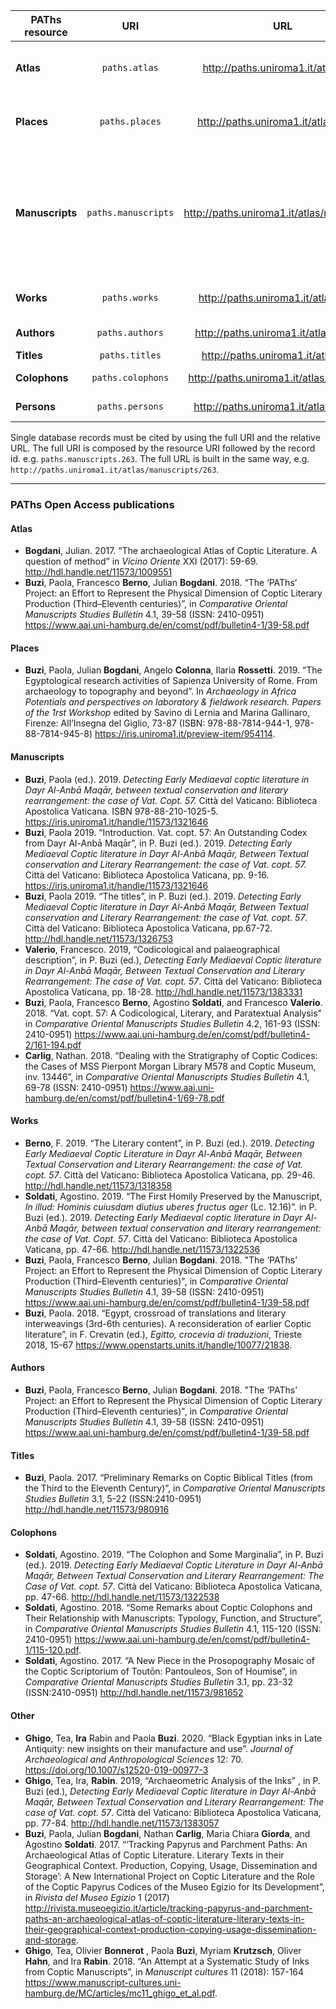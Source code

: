 
PAThs resource | URI | URL | Responsible Persons(s)
--- |:---:| :---: | ---:
**Atlas** | `paths.atlas` | http://paths.uniroma1.it/atlas/map | [Julian **Bogdani**](mailto:julian.bogdani@uniroma1.it)<br />[Paolo **Rosati**](mailto:paolo.rosati@uniroma1.it) (digital cartography)
**Places** | `paths.places` | http://paths.uniroma1.it/atlas/places | [Paola **Buzi**](mailto:paola.buzi@uniroma1.it), [Angelo **Colonna**](mailto:angelo.colonna@uniroma1.it), [Ilaria **Rossetti**](mailto:ilaria.rossetti@uniroma1.it)
**Manuscripts** | `paths.manuscripts`	| http://paths.uniroma1.it/atlas/manuscripts | [Francesco **Valerio**](mailto:francesco.valerio@uniroma1.it), [Annunziata Di Rienzo](mailto:annunziata.dirienzo@uniroma1.it), [Paola **Buzi**](mailto:paola.buzi@uniroma1.it), [Nathan **Carlig**](mailto:nathan.carlig@uniroma1.it), [Tea **Ghigo**](mailto:tea.ghigo@uniroma1.it) (inks), [Eliana **Dal Sasso**](mailto:eliana.dalsasso@uniroma1.it) (bookbindings)
**Works** | `paths.works` | http://paths.uniroma1.it/atlas/works | [Paola **Buzi**](mailto:paola.buzi@uniroma1.it), [Francesco **Berno**](mailto:francesco.berno@uniroma1.it)
**Authors** | `paths.authors` | http://paths.uniroma1.it/atlas/authors | [Francesco **Berno**](mailto:francesco.berno@uniroma1.it)
**Titles** | `paths.titles` | http://paths.uniroma1.it/atlas/titles | [Paola **Buzi**](mailto:paola.buzi@uniroma1.it)
**Colophons** | `paths.colophons` | http://paths.uniroma1.it/atlas/colophons | [Agostino **Soldati**](mailto:agostino.soldati@uniroma1.it)
**Persons** | `paths.persons` | http://paths.uniroma1.it/atlas/persons | [Agostino **Soldati**](mailto:agostino.soldati@uniroma1.it)

Single database records must be cited by using the full URI and the relative URL. The full URI is composed by the resource URI followed by the record id. e.g. `paths.manuscripts.263`. The full URL is built in the same way, e.g. `http://paths.uniroma1.it/atlas/manuscripts/263`.

---

### PAThs Open Access publications

#### Atlas

- **Bogdani**, Julian. 2017. “The archaeological Atlas of Coptic Literature. A question of method” in *Vicino Oriente* XXI (2017): 59-69. http://hdl.handle.net/11573/1009551
- **Buzi**, Paola, Francesco **Berno**, Julian **Bogdani**. 2018. “The ‘PAThs’ Project: an Effort to Represent the Physical Dimension of Coptic Literary Production (Third–Eleventh centuries)”, in *Comparative Oriental Manuscripts Studies Bulletin* 4.1, 39-58 (ISSN: 2410-0951) https://www.aai.uni-hamburg.de/en/comst/pdf/bulletin4-1/39-58.pdf

#### Places
- **Buzi**, Paola, Julian **Bogdani**, Angelo **Colonna**, Ilaria **Rossetti**. 2019. “The Egyptological research activities of Sapienza University of Rome. From archaeology to topography and beyond”. In *Archaeology in Africa Potentials and perspectives on laboratory & fieldwork research. Papers of the 1rst Workshop* edited by Savino di Lernia and Marina Gallinaro, Firenze: All’Insegna del Giglio, 73-87 (ISBN: 978-88-7814-944-1, 978-88-7814-945-8) https://iris.uniroma1.it/preview-item/954114.

#### Manuscripts
- **Buzi**, Paola (ed.). 2019. *Detecting Early Mediaeval coptic literature in Dayr Al-Anbā Maqār, between textual conservation and literary rearrangement: the case of Vat. Copt. 57.* Città del Vaticano: Biblioteca Apostolica Vaticana. ISBN 978-88-210-1025-5. https://iris.uniroma1.it/handle/11573/1321646
- **Buzi**, Paola 2019. “Introduction. Vat. copt. 57: An Outstanding Codex from Dayr Al-Anbā Maqār”, in P. Buzi (ed.). 2019. *Detecting Early Mediaeval Coptic literature in Dayr Al-Anbā Maqār, Between Textual conservation and Literary Rearrangement: the case of Vat. copt. 57.* Città del Vaticano: Biblioteca Apostolica Vaticana, pp. 9-16. https://iris.uniroma1.it/handle/11573/1321646
- **Buzi**, Paola 2019. “The titles”, in P. Buzi (ed.). 2019. *Detecting Early Mediaeval Coptic literature in Dayr Al-Anbā Maqār, Between Textual conservation and Literary Rearrangement: the case of Vat. copt. 57*. Città del Vaticano: Biblioteca Apostolica Vaticana, pp.67-72. http://hdl.handle.net/11573/1326753
- **Valerio**, Francesco. 2019, “Codicological and palaeographical description”, in P. Buzi (ed.), *Detecting Early Mediaeval Coptic literature in Dayr Al-Anbā Maqār, Between Textual Conservation and Literary Rearrangement: The case of Vat. copt. 57*. Città del Vaticano: Biblioteca Apostolica Vaticana, pp. 18-28. http://hdl.handle.net/11573/1383331
- **Buzi**, Paola, Francesco **Berno**, Agostino **Soldati**, and Francesco **Valerio**. 2018. “Vat. copt. 57: A Codicological, Literary, and Paratextual Analysis” in *Comparative Oriental Manuscripts Studies Bulletin* 4.2, 161-93 (ISSN: 2410-0951) https://www.aai.uni-hamburg.de/en/comst/pdf/bulletin4-2/161-194.pdf
- **Carlig**, Nathan. 2018. “Dealing with the Stratigraphy of Coptic Codices: the Cases of MSS Pierpont Morgan Library M578 and Coptic Museum, inv. 13446”, in *Comparative Oriental Manuscripts Studies Bulletin* 4.1, 69-78 (ISSN: 2410-0951) https://www.aai.uni-hamburg.de/en/comst/pdf/bulletin4-1/69-78.pdf

#### Works
- **Berno**, F. 2019. “The Literary content”, in P. Buzi (ed.). 2019. *Detecting Early Mediaeval Coptic Literature in Dayr Al-Anbā Maqār, Between Textual Conservation and Literary Rearrangement: the case of Vat. copt. 57*. Città del Vaticano: Biblioteca Apostolica Vaticana, pp. 29-46. http://hdl.handle.net/11573/1318358
- **Soldati**, Agostino. 2019. “The First Homily Preserved by the Manuscript, *In illud: Hominis cuiusdam diutius uberes fructus ager* (Lc. 12.16)”. in P. Buzi (ed.). 2019. *Detecting Early Mediaeval coptic literature in Dayr Al-Anbā Maqār, between textual conservation and literary rearrangement: the case of Vat. Copt. 57*. Città del Vaticano: Biblioteca Apostolica Vaticana, pp. 47-66. http://hdl.handle.net/11573/1322536
- **Buzi**, Paola, Francesco **Berno**, Julian **Bogdani**. 2018. "The ‘PAThs’ Project: an Effort to Represent the Physical Dimension of Coptic Literary Production (Third–Eleventh centuries)", in *Comparative Oriental Manuscripts Studies Bulletin* 4.1, 39-58 (ISSN: 2410-0951) https://www.aai.uni-hamburg.de/en/comst/pdf/bulletin4-1/39-58.pdf
- **Buzi**, Paola. 2018. “Egypt, crossroad of translations and literary interweavings (3rd-6th centuries). A reconsideration of earlier Coptic literature”, in F. Crevatin (ed.), *Egitto, crocevia di traduzioni*, Trieste 2018, 15-67 https://www.openstarts.units.it/handle/10077/21838.

#### Authors
- **Buzi**, Paola, Francesco **Berno**, Julian **Bogdani**. 2018. "The ‘PAThs’ Project: an Effort to Represent the Physical Dimension of Coptic Literary Production (Third–Eleventh centuries)", in *Comparative Oriental Manuscripts Studies Bulletin* 4.1, 39-58 (ISSN: 2410-0951) https://www.aai.uni-hamburg.de/en/comst/pdf/bulletin4-1/39-58.pdf

#### Titles
- **Buzi**, Paola. 2017. “Preliminary Remarks on Coptic Biblical Titles (from the Third to the Eleventh Century)”, in *Comparative Oriental Manuscripts Studies Bulletin* 3.1, 5-22 (ISSN:2410-0951) http://hdl.handle.net/11573/980916

#### Colophons
- **Soldati**, Agostino. 2019. “The Colophon and Some Marginalia”, in P. Buzi (ed.). 2019. *Detecting Early Mediaeval Coptic Literature in Dayr Al-Anbā Maqār, Between Textual Conservation and Literary Rearrangement: The Case of Vat. copt. 57*. Città del Vaticano: Biblioteca Apostolica Vaticana, pp. 47-66. http://hdl.handle.net/11573/1322538
- **Soldati**, Agostino. 2018. “Some Remarks about Coptic Colophons and Their Relationship with Manuscripts: Typology, Function, and Structure”, in *Comparative Oriental Manuscripts Studies Bulletin* 4.1, 115-120 (ISSN: 2410-0951) https://www.aai.uni-hamburg.de/en/comst/pdf/bulletin4-1/115-120.pdf.
- **Soldati**, Agostino. 2017. “A New Piece in the Prosopography Mosaic of the Coptic Scriptorium of Toutōn: Pantouleos, Son of Houmise”, in *Comparative Oriental Manuscripts Studies Bulletin* 3.1, pp. 23-32 (ISSN:2410-0951) http://hdl.handle.net/11573/981652

#### Other
- **Ghigo**, Tea, **Ira** Rabin and Paola **Buzi**. 2020. “Black Egyptian inks in Late Antiquity: new insights on their manufacture and use”. *Journal of Archaeological and Anthropological Sciences* 12: 70. https://doi.org/10.1007/s12520-019-00977-3
- **Ghigo**, Tea, Ira, **Rabin**. 2019, “Archaeometric Analysis of the Inks” , in P. Buzi (ed.), *Detecting Early Mediaeval Coptic literature in Dayr Al-Anbā Maqār, Between Textual Conservation and Literary Rearrangement: The case of Vat. copt. 57*. Città del Vaticano: Biblioteca Apostolica Vaticana, pp. 77-84. http://hdl.handle.net/11573/1383057
- **Buzi**, Paola, Julian **Bogdani**, Nathan **Carlig**, Maria Chiara **Giorda**, and Agostino **Soldati**. 2017. “‘Tracking Papyrus and Parchment Paths: An Archaeological Atlas of Coptic Literature. Literary Texts in their Geographical Context. Production, Copying, Usage, Dissemination and Storage’: A New International Project on Coptic Literature and the Role of the Coptic Papyrus Codices of the Museo Egizio for Its Development”, in *Rivista del Museo Egizio* 1 (2017) http://rivista.museoegizio.it/article/tracking-papyrus-and-parchment-paths-an-archaeological-atlas-of-coptic-literature-literary-texts-in-their-geographical-context-production-copying-usage-dissemination-and-storage.
- **Ghigo**, Tea, Olivier **Bonnerot** , Paola **Buzi**, Myriam **Krutzsch**, Oliver **Hahn**, and Ira **Rabin**. 2018. “An Attempt at a Systematic Study of Inks from Coptic Manuscripts”, in *Manuscript cultures* 11 (2018): 157-164 https://www.manuscript-cultures.uni-hamburg.de/MC/articles/mc11_ghigo_et_al.pdf.
